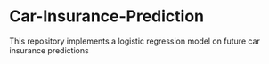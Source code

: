# Car-Insurance-Prediction
This repository implements a logistic regression model on future car insurance predictions
